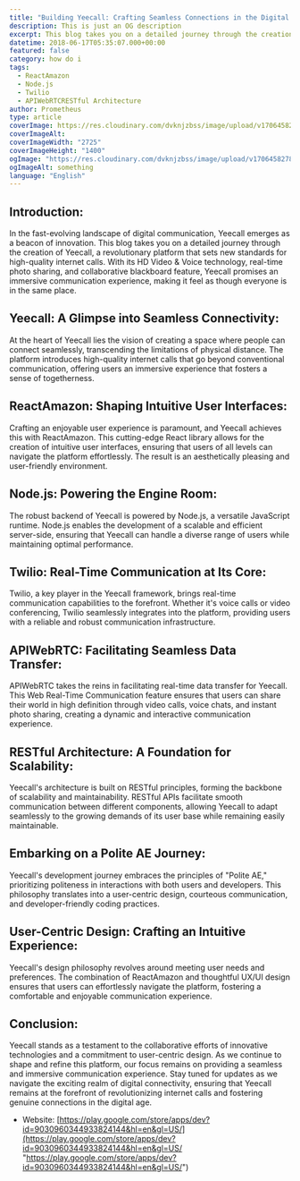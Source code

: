 ```yaml
---
title: "Building Yeecall: Crafting Seamless Connections in the Digital Realm"
description: This is just an OG description
excerpt: This blog takes you on a detailed journey through the creation of Yeecall, a revolutionary platform that sets new standards for high-quality internet calls
datetime: 2018-06-17T05:35:07.000+00:00
featured: false
category: how do i
tags:
  - ReactAmazon
  - Node.js
  - Twilio
  - APIWebRTCRESTful Architecture
author: Prometheus
type: article
coverImage: https://res.cloudinary.com/dvknjzbss/image/upload/v1706458278/IMAGE/yeecall_lfb9vy.webp
coverImageAlt:
coverImageWidth: "2725"
coverImageHeight: "1400"
ogImage: "https://res.cloudinary.com/dvknjzbss/image/upload/v1706458278/IMAGE/yeecall_lfb9vy.webp"
ogImageAlt: something
language: "English"
---
```


## Introduction:

In the fast-evolving landscape of digital communication, Yeecall emerges as a beacon of innovation. This blog takes you on a detailed journey through the creation of Yeecall, a revolutionary platform that sets new standards for high-quality internet calls. With its HD Video & Voice technology, real-time photo sharing, and collaborative blackboard feature, Yeecall promises an immersive communication experience, making it feel as though everyone is in the same place.

## Yeecall: A Glimpse into Seamless Connectivity:

At the heart of Yeecall lies the vision of creating a space where people can connect seamlessly, transcending the limitations of physical distance. The platform introduces high-quality internet calls that go beyond conventional communication, offering users an immersive experience that fosters a sense of togetherness.

## ReactAmazon: Shaping Intuitive User Interfaces:

Crafting an enjoyable user experience is paramount, and Yeecall achieves this with ReactAmazon. This cutting-edge React library allows for the creation of intuitive user interfaces, ensuring that users of all levels can navigate the platform effortlessly. The result is an aesthetically pleasing and user-friendly environment.

## Node.js: Powering the Engine Room:

The robust backend of Yeecall is powered by Node.js, a versatile JavaScript runtime. Node.js enables the development of a scalable and efficient server-side, ensuring that Yeecall can handle a diverse range of users while maintaining optimal performance.

## Twilio: Real-Time Communication at Its Core:

Twilio, a key player in the Yeecall framework, brings real-time communication capabilities to the forefront. Whether it's voice calls or video conferencing, Twilio seamlessly integrates into the platform, providing users with a reliable and robust communication infrastructure.

## APIWebRTC: Facilitating Seamless Data Transfer:

APIWebRTC takes the reins in facilitating real-time data transfer for Yeecall. This Web Real-Time Communication feature ensures that users can share their world in high definition through video calls, voice chats, and instant photo sharing, creating a dynamic and interactive communication experience.

## RESTful Architecture: A Foundation for Scalability:

Yeecall's architecture is built on RESTful principles, forming the backbone of scalability and maintainability. RESTful APIs facilitate smooth communication between different components, allowing Yeecall to adapt seamlessly to the growing demands of its user base while remaining easily maintainable.

## Embarking on a Polite AE Journey:

Yeecall's development journey embraces the principles of "Polite AE," prioritizing politeness in interactions with both users and developers. This philosophy translates into a user-centric design, courteous communication, and developer-friendly coding practices.

## User-Centric Design: Crafting an Intuitive Experience:

Yeecall's design philosophy revolves around meeting user needs and preferences. The combination of ReactAmazon and thoughtful UX/UI design ensures that users can effortlessly navigate the platform, fostering a comfortable and enjoyable communication experience.

## Conclusion:

Yeecall stands as a testament to the collaborative efforts of innovative technologies and a commitment to user-centric design. As we continue to shape and refine this platform, our focus remains on providing a seamless and immersive communication experience. Stay tuned for updates as we navigate the exciting realm of digital connectivity, ensuring that Yeecall remains at the forefront of revolutionizing internet calls and fostering genuine connections in the digital age.

- Website: [https://play.google.com/store/apps/dev?id=9030960344933824144&hl=en&gl=US/](https://play.google.com/store/apps/dev?id=9030960344933824144&hl=en&gl=US/ "https://play.google.com/store/apps/dev?id=9030960344933824144&hl=en&gl=US/")
